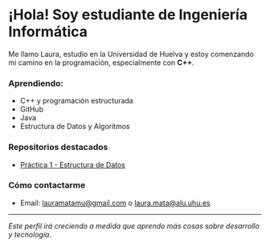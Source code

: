 # ¡Hola! Soy estudiante de Ingeniería Informática

Me llamo Laura, estudio en la Universidad de Huelva y estoy comenzando mi camino en la programación, especialmente con **C++**.

### Aprendiendo:
- C++ y programación estructurada
- GitHub
- Java
- Estructura de Datos y Algoritmos

### Repositorios destacados
- [Práctica 1 - Estructura de Datos](https://github.com/UHU12345L/Pr-ctica-1-ED)

### Cómo contactarme
- Email: lauramatamu@gmail.com o laura.mata@alu.uhu.es

---

 *Este perfil irá creciendo a medida que aprendo más cosas sobre desarrollo y tecnología.*
